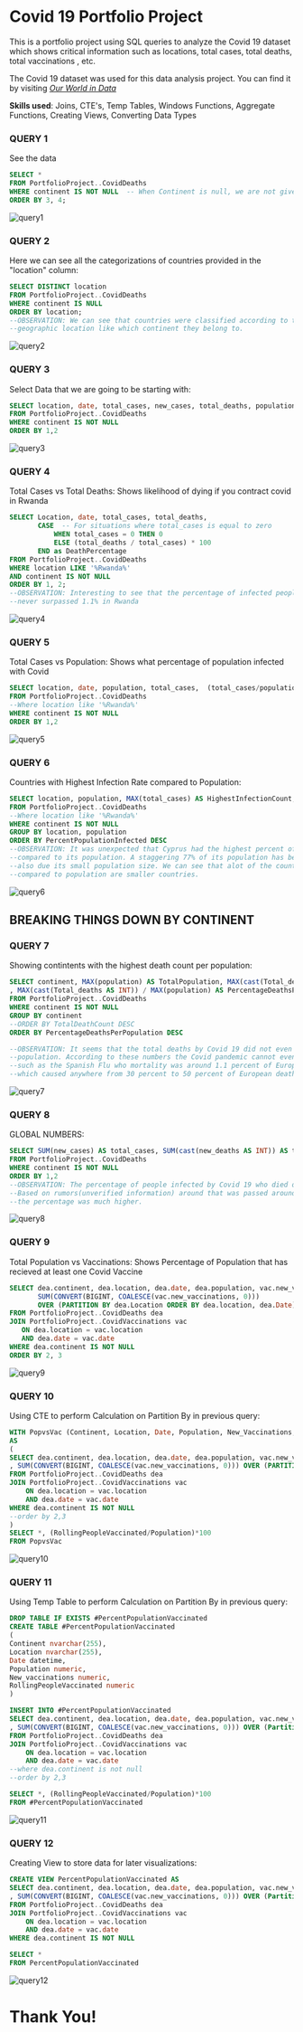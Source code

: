 # Covid 19 Portfolio Project
This is a portfolio project using SQL queries to analyze the Covid 19 dataset which shows critical information such as locations, total cases, total deaths, total vaccinations , etc.

The Covid 19 dataset was used for this data analysis project. You can find it by visiting [*Our World in Data*](https://ourworldindata.org/covid-deaths)

**Skills used**: Joins, CTE's, Temp Tables, Windows Functions, Aggregate Functions, Creating Views, Converting Data Types

### QUERY 1      
See the data
```sql
SELECT *
FROM PortfolioProject..CovidDeaths
WHERE continent IS NOT NULL  -- When Continent is null, we are not given a country name in the "location" column, but a categorization
ORDER BY 3, 4;
```
![query1](https://github.com/Molo-M/Covid_PortfolioProject/blob/main/sql_images/Query_1.PNG)

### QUERY 2       
Here we can see all the categorizations of countries provided in the "location" column:
```sql
SELECT DISTINCT location
FROM PortfolioProject..CovidDeaths
WHERE continent IS NULL
ORDER BY location;
--OBSERVATION: We can see that countries were classified according to their income and their
--geographic location like which continent they belong to.
```
![query2](https://github.com/Molo-M/Covid_PortfolioProject/blob/main/sql_images/Query_2.PNG)

### QUERY 3    
Select Data that we are going to be starting with:
```sql
SELECT location, date, total_cases, new_cases, total_deaths, population
FROM PortfolioProject..CovidDeaths
WHERE continent IS NOT NULL
ORDER BY 1,2
```
![query3](https://github.com/Molo-M/Covid_PortfolioProject/blob/main/sql_images/Query_3.PNG)

### QUERY 4    
Total Cases vs Total Deaths: Shows likelihood of dying if you contract covid in Rwanda
```sql
SELECT Location, date, total_cases, total_deaths,
       CASE  -- For situations where total_cases is equal to zero
           WHEN total_cases = 0 THEN 0
           ELSE (total_deaths / total_cases) * 100
       END as DeathPercentage
FROM PortfolioProject..CovidDeaths
WHERE location LIKE '%Rwanda%'
AND continent IS NOT NULL
ORDER BY 1, 2;
--OBSERVATION: Interesting to see that the percentage of infected people who died after being infected
--never surpassed 1.1% in Rwanda
```
![query4](https://github.com/Molo-M/Covid_PortfolioProject/blob/main/sql_images/Query_4.PNG)

### QUERY 5
Total Cases vs Population: Shows what percentage of population infected with Covid
```sql
SELECT location, date, population, total_cases,  (total_cases/population)*100 AS PercentPopulationInfected
FROM PortfolioProject..CovidDeaths
--Where location like '%Rwanda%'
WHERE continent IS NOT NULL
ORDER BY 1,2
```
![query5](https://github.com/Molo-M/Covid_PortfolioProject/blob/main/sql_images/Query_5.PNG)

### QUERY 6
Countries with Highest Infection Rate compared to Population:
```sql
SELECT location, population, MAX(total_cases) AS HighestInfectionCount,  Max((total_cases/population))*100 AS PercentPopulationInfected
FROM PortfolioProject..CovidDeaths
--Where location like '%Rwanda%'
WHERE continent IS NOT NULL
GROUP BY location, population
ORDER BY PercentPopulationInfected DESC
--OBSERVATION: It was unexpected that Cyprus had the highest percent of people infected by Covid 19
--compared to its population. A staggering 77% of its population has been infected. Perhaps this
--also due its small population size. We can see that alot of the countries with high infection rates 
--compared to population are smaller countries.
```
![query6](https://github.com/Molo-M/Covid_PortfolioProject/blob/main/sql_images/Query_6.PNG)

## BREAKING THINGS DOWN BY CONTINENT

### QUERY 7
Showing contintents with the highest death count per population:
```sql
SELECT continent, MAX(population) AS TotalPopulation, MAX(cast(Total_deaths AS INT)) AS TotalDeathCount
, MAX(cast(Total_deaths AS INT)) / MAX(population) AS PercentageDeathsPerPopulation
FROM PortfolioProject..CovidDeaths
WHERE continent IS NOT NULL
GROUP BY continent
--ORDER BY TotalDeathCount DESC
ORDER BY PercentageDeathsPerPopulation DESC

--OBSERVATION: It seems that the total deaths by Covid 19 did not even reach 0.1 percent of any continent's
--population. According to these numbers the Covid pandemic cannot even compare to previous pandemics
--such as the Spanish Flu who mortality was around 1.1 percent of Europeans or the Black Plague
--which caused anywhere from 30 percent to 50 percent of European deaths.
```
![query7](https://github.com/Molo-M/Covid_PortfolioProject/blob/main/sql_images/Query_7.PNG)

### QUERY 8
GLOBAL NUMBERS:
```sql
SELECT SUM(new_cases) AS total_cases, SUM(cast(new_deaths AS INT)) AS total_deaths, SUM(cast(new_deaths AS INT))/SUM(New_Cases)*100 AS DeathPercentage
FROM PortfolioProject..CovidDeaths
WHERE continent IS NOT NULL 
ORDER BY 1,2
--OBSERVATION: The percentage of people infected by Covid 19 who died did not reach 1 percent.
--Based on rumors(unverified information) around that was passed around, it is assumed that 
--the percentage was much higher.
```
![query8](https://github.com/Molo-M/Covid_PortfolioProject/blob/main/sql_images/Query_8.PNG)

### QUERY 9
Total Population vs Vaccinations: Shows Percentage of Population that has recieved at least one Covid Vaccine
```sql
SELECT dea.continent, dea.location, dea.date, dea.population, vac.new_vaccinations,
       SUM(CONVERT(BIGINT, COALESCE(vac.new_vaccinations, 0))) 
       OVER (PARTITION BY dea.Location ORDER BY dea.location, dea.Date) AS RollingPeopleVaccinated
FROM PortfolioProject..CovidDeaths dea
JOIN PortfolioProject..CovidVaccinations vac
   ON dea.location = vac.location
   AND dea.date = vac.date
WHERE dea.continent IS NOT NULL
ORDER BY 2, 3
```
![query9](https://github.com/Molo-M/Covid_PortfolioProject/blob/main/sql_images/Query_9.PNG)

### QUERY 10
Using CTE to perform Calculation on Partition By in previous query:
```sql
WITH PopvsVac (Continent, Location, Date, Population, New_Vaccinations, RollingPeopleVaccinated)
AS
(
SELECT dea.continent, dea.location, dea.date, dea.population, vac.new_vaccinations
, SUM(CONVERT(BIGINT, COALESCE(vac.new_vaccinations, 0))) OVER (PARTITION BY dea.Location Order BY dea.location, dea.Date) AS RollingPeopleVaccinated
FROM PortfolioProject..CovidDeaths dea
JOIN PortfolioProject..CovidVaccinations vac
	ON dea.location = vac.location
	AND dea.date = vac.date
WHERE dea.continent IS NOT NULL 
--order by 2,3
)
SELECT *, (RollingPeopleVaccinated/Population)*100
FROM PopvsVac
```
![query10](https://github.com/Molo-M/Covid_PortfolioProject/blob/main/sql_images/Query_10.PNG)

### QUERY 11
Using Temp Table to perform Calculation on Partition By in previous query:
```sql
DROP TABLE IF EXISTS #PercentPopulationVaccinated
CREATE TABLE #PercentPopulationVaccinated
(
Continent nvarchar(255),
Location nvarchar(255),
Date datetime,
Population numeric,
New_vaccinations numeric,
RollingPeopleVaccinated numeric
)

INSERT INTO #PercentPopulationVaccinated
SELECT dea.continent, dea.location, dea.date, dea.population, vac.new_vaccinations
, SUM(CONVERT(BIGINT, COALESCE(vac.new_vaccinations, 0))) OVER (Partition by dea.Location Order by dea.location, dea.Date) AS RollingPeopleVaccinated
FROM PortfolioProject..CovidDeaths dea
JOIN PortfolioProject..CovidVaccinations vac
	ON dea.location = vac.location
	AND dea.date = vac.date
--where dea.continent is not null 
--order by 2,3

SELECT *, (RollingPeopleVaccinated/Population)*100
FROM #PercentPopulationVaccinated
```
![query11](https://github.com/Molo-M/Covid_PortfolioProject/blob/main/sql_images/Query_11.PNG)

### QUERY 12
Creating View to store data for later visualizations:
```sql
CREATE VIEW PercentPopulationVaccinated AS
SELECT dea.continent, dea.location, dea.date, dea.population, vac.new_vaccinations
, SUM(CONVERT(BIGINT, COALESCE(vac.new_vaccinations, 0))) OVER (Partition by dea.Location Order BY dea.location, dea.Date) AS RollingPeopleVaccinated
FROM PortfolioProject..CovidDeaths dea
JOIN PortfolioProject..CovidVaccinations vac
	ON dea.location = vac.location
	AND dea.date = vac.date
WHERE dea.continent IS NOT NULL 

SELECT *
FROM PercentPopulationVaccinated
```
![query12](https://github.com/Molo-M/Covid_PortfolioProject/blob/main/sql_images/Query_12.PNG)


# Thank You!
